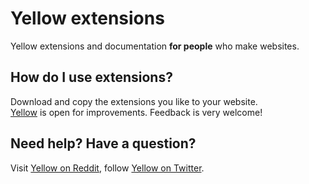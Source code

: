 Yellow extensions
=================

Yellow extensions and documentation **for people** who make websites.

How do I use extensions?
------------------------
Download and copy the extensions you like to your website.  
[Yellow](https://github.com/markseu/yellowcms/) is open for improvements. Feedback is very welcome!

Need help? Have a question?
---------------------------
Visit [Yellow on Reddit](http://www.reddit.com/r/yellowcms/), 
follow [Yellow on Twitter](https://twitter.com/yellowcms).